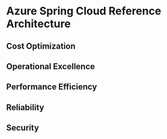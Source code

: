 # Azure Spring Cloud Reference Architecture

## Cost Optimization
## Operational Excellence
## Performance Efficiency
## Reliability
## Security
